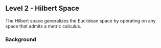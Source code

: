## Level 2 - Hilbert Space

The Hilbert space generalizes the Euclidean space by operating on any space that admits a metric calculus.

### Background

